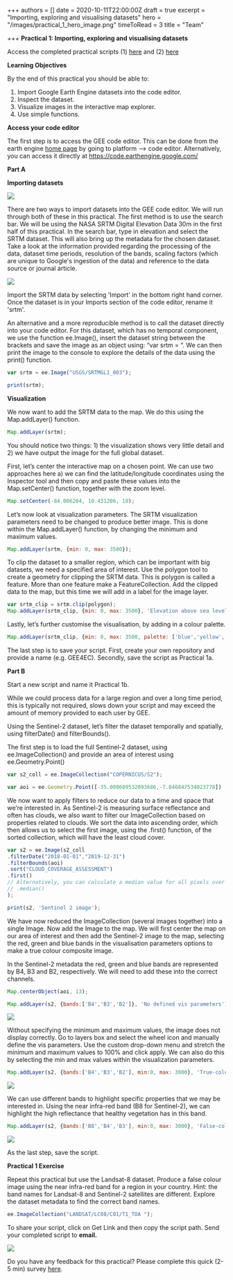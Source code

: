 +++
authors = []
date = 2020-10-11T22:00:00Z
draft = true
excerpt = "Importing, exploring and visualising datasets"
hero = "/images/practical_1_hero_image.png"
timeToRead = 3
title = "Team"

+++
**Practical 1: Importing, exploring and visualising datasets**

Access the completed practical scripts (1) [here](https://code.earthengine.google.com/?scriptPath=users%2Fjdmwhite%2FOTS-GEE4EC%3APractical_1%2FExploring_images) and (2) [here](https://code.earthengine.google.com/?scriptPath=users%2Fjdmwhite%2FOTS-GEE4EC%3APractical_1%2FVisualising_images)

**Learning Objectives**

By the end of this practical you should be able to:

1. Import Google Earth Engine datasets into the code editor.
2. Inspect the dataset.
3. Visualize images in the interactive map explorer.
4. Use simple functions.

**Access your code editor**

The first step is to access the GEE code editor. This can be done from the earth engine [home page](https://earthengine.google.com/) by going to platform --> code editor. Alternatively, you can access it directly at https://code.earthengine.google.com/

**Part A**

**Importing datasets**

![](/images/practical_1_importing_image.png)

There are two ways to import datasets into the GEE code editor. We will run through both of these in this practical. The first method is to use the search bar. We will be using the NASA SRTM Digital Elevation Data 30m in the first half of this practical. In the search bar, type in elevation and select the SRTM dataset. This will also bring up the metadata for the chosen dataset. Take a look at the information provided regarding the processing of the data, dataset time periods, resolution of the bands, scaling factors (which are unique to Google's ingestion of the data) and reference to the data source or journal article.

![](/images/practical_1_importing_image2.png)

Import the SRTM data by selecting 'Import' in the bottom right hand corner. Once the dataset is in your Imports section of the code editor, rename it 'srtm'.

An alternative and a more reproducible method is to call the dataset directly into your code editor. For this dataset, which has no temporal component, we use the function ee.Image(), insert the dataset string between the brackets and save the image as an object using: “var srtm = “. We can then print the image to the console to explore the details of the data using the print() function.

```js
var srtm = ee.Image("USGS/SRTMGL1_003");

print(srtm);
```

**Visualization**

We now want to add the SRTM data to the map. We do this using the Map.addLayer() function.

```js
Map.addLayer(srtm);
```

You should notice two things: 1) the visualization shows very little detail and 2) we have output the image for the full global dataset.

First, let’s center the interactive map on a chosen point. We can use two approaches here a) we can find the latitude/longitude coordinates using the Inspector tool and then copy and paste these values into the Map.setCenter() function, together with the zoom level.

```js
Map.setCenter(-84.006204, 10.431206, 10);
```

Let’s now look at visualization parameters. The SRTM visualization parameters need to be changed to produce better image. This is done within the Map.addLayer() function, by changing the minimum and maximum values.

```js
Map.addLayer(srtm, {min: 0, max: 3500});
```

To clip the dataset to a smaller region, which can be important with big datasets, we need a specified area of interest. Use the polygon tool to create a geometry for clipping the SRTM data. This is polygon is called a feature. More than one feature make a FeatureCollection. Add the clipped data to the map, but this time we will add in a label for the image layer.

```js
var srtm_clip = srtm.clip(polygon);
Map.addLayer(srtm_clip, {min: 0, max: 3500}, 'Elevation above sea level');
```

Lastly, let’s further customise the visualisation, by adding in a colour palette.

```js
Map.addLayer(srtm_clip, {min: 0, max: 3500, palette: ['blue','yellow','red']},'Elevation above sea level (palette)');
```

The last step is to save your script. First, create your own repository and provide a name (e.g. GEE4EC). Secondly, save the script as Practical 1a.

**Part B**

Start a new script and name it Practical 1b.

While we could process data for a large region and over a long time period, this is typically not required, slows down your script and may exceed the amount of memory provided to each user by GEE.

Using the Sentinel-2 dataset, let’s filter the dataset temporally and spatially, using filterDate() and filterBounds().

The first step is to load the full Sentinel-2 dataset, using ee.ImageCollection() and provide an area of interest using ee.Geometry.Point()

```js
var s2_coll = ee.ImageCollection("COPERNICUS/S2");

var aoi = ee.Geometry.Point([-35.008609532093686,-7.846847534023778])
```

We now want to apply filters to reduce our data to a time and space that we’re interested in. As Sentinel-2 is measuring surface reflectance and often has clouds, we also want to filter our ImageCollection based on properties related to clouds. We sort the data into ascending order, which then allows us to select the first image, using the .first() function, of the sorted collection, which will have the least cloud cover.

```js
var s2 = ee.Image(s2_coll
.filterDate("2018-01-01","2019-12-31")
.filterBounds(aoi)
.sort("CLOUD_COVERAGE_ASSESSMENT")
.first()
// Alternatively, you can calculate a median value for all pixels over the time period
// .median()
);

print(s2, 'Sentinel 2 image');
```

We have now reduced the ImageCollection (several images together) into a single Image. Now add the Image to the map. We will first center the map on our area of interest and then add the Sentinel-2 image to the map, selecting the red, green and blue bands in the visualisation parameters options to make a true colour composite image.

In the Sentinel-2 metadata the red, green and blue bands are represented by B4, B3 and B2, respectively. We will need to add these into the correct channels.

```js
Map.centerObject(aoi, 13);

Map.addLayer(s2, {bands:['B4','B3','B2']}, 'No defined vis parameters');
```

![](/images/practical_1_no_vis.png)

Without specifying the minimum and maximum values, the image does not display correctly. Go to layers box and select the wheel icon and manually define the vis parameters. Use the custom drop-down menu and stretch the minimum and maximum values to 100% and click apply. We can also do this by selecting the min and max values within the visualization parameters.

```js
Map.addLayer(s2, {bands:['B4','B3','B2'], min:0, max: 3000}, 'True-colour');
```

![](/images/practical_1_true.png)

We can use different bands to highlight specific properties that we may be interested in. Using the near infra-red band (B8 for Sentinel-2), we can highlight the high reflectance that healthy vegetation has in this band.

```js
Map.addLayer(s2, {bands:['B8','B4','B3'], min:0, max: 3000}, 'False-colour');
```

![](/images/practical_1_false.png)

As the last step, save the script.

**Practical 1 Exercise**

Repeat this practical but use the Landsat-8 dataset. Produce a false colour image using the near infra-red band for a region in your country. Hint: the band names for Landsat-8 and Sentinel-2 satellites are different. Explore the dataset metadata to find the correct band names.

```js
ee.ImageCollection("LANDSAT/LC08/C01/T1_TOA ");
```

To share your script, click on Get Link and then copy the script path. Send your completed script to **email.**

![](/images/practical_1_script_path.png)

Do you have any feedback for this practical? Please complete this quick (2-5 min) survey [here](https://forms.gle/hT11ReQpvG2oLDxF7).